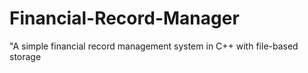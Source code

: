# Financial-Record-Manager
"A simple financial record management system in C++ with file-based storage
